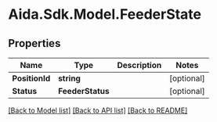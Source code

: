 # Aida.Sdk.Model.FeederState

## Properties

Name | Type | Description | Notes
------------ | ------------- | ------------- | -------------
**PositionId** | **string** |  | [optional] 
**Status** | **FeederStatus** |  | [optional] 

[[Back to Model list]](../README.md#documentation-for-models) [[Back to API list]](../README.md#documentation-for-api-endpoints) [[Back to README]](../README.md)

